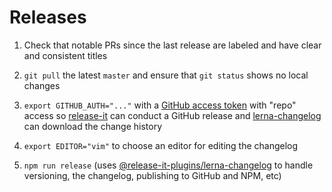 # Releases

1. Check that notable PRs since the last release are labeled and have clear and consistent titles

2. `git pull` the latest `master` and ensure that `git status` shows no local changes

3. `export GITHUB_AUTH="..."` with a [GitHub access token](https://github.com/settings/tokens/new?scopes=repo&description=release-it) with "repo" access so [release-it](https://github.com/release-it/release-it) can conduct a GitHub release and [lerna-changelog](https://github.com/lerna/lerna-changelog) can download the change history

4. `export EDITOR="vim"` to choose an editor for editing the changelog

5. `npm run release` (uses [@release-it-plugins/lerna-changelog](https://github.com/release-it-plugins/lerna-changelog) to handle versioning, the changelog, publishing to GitHub and NPM, etc)
